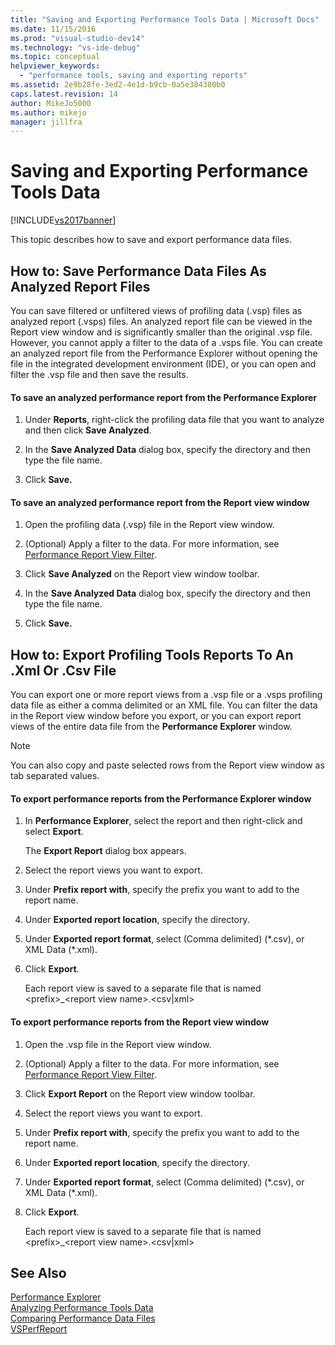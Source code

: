 ```yaml
---
title: "Saving and Exporting Performance Tools Data | Microsoft Docs"
ms.date: 11/15/2016
ms.prod: "visual-studio-dev14"
ms.technology: "vs-ide-debug"
ms.topic: conceptual
helpviewer_keywords: 
  - "performance tools, saving and exporting reports"
ms.assetid: 2e9b28fe-3ed2-4e1d-b9cb-0a5e384380b0
caps.latest.revision: 14
author: MikeJo5000
ms.author: mikejo
manager: jillfra
---
```

# Saving and Exporting Performance Tools Data
[!INCLUDE[vs2017banner](../includes/vs2017banner.md)]

This topic describes how to save and export performance data files.  
  
##  <a name="BKMK_Save_Profiler_Data_Files_As_Analyzed_Report_Files"></a> How to: Save Performance Data Files As Analyzed Report Files  
 You can save filtered or unfiltered views of profiling data (.vsp) files as analyzed report (.vsps) files. An analyzed report file can be viewed in the Report view window and is significantly smaller than the original .vsp file. However, you cannot apply a filter to the data of a .vsps file. You can create an analyzed report file from the Performance Explorer without opening the file in the integrated development environment (IDE), or you can open and filter the .vsp file and then save the results.  
  
#### To save an analyzed performance report from the Performance Explorer  
  
1. Under **Reports**, right-click the profiling data file that you want to analyze and then click **Save Analyzed**.  
  
2. In the **Save Analyzed Data** dialog box, specify the directory and then type the file name.  
  
3. Click **Save.**  
  
#### To save an analyzed performance report from the Report view window  
  
1. Open the profiling data (.vsp) file in the Report view window.  
  
2. (Optional) Apply a filter to the data. For more information, see [Performance Report View Filter](../profiling/performance-report-view-filter.md).  
  
3. Click **Save Analyzed** on the Report view window toolbar.  
  
4. In the **Save Analyzed Data** dialog box, specify the directory and then type the file name.  
  
5. Click **Save.**  
  
## How to: Export Profiling Tools Reports To An .Xml Or .Csv File  
 You can export one or more report views from a .vsp file or a .vsps profiling data file as either a comma delimited or an XML file. You can filter the data in the Report view window before you export, or you can export report views of the entire data file from the **Performance Explorer** window.  
  
> [!NOTE]
>  You can also copy and paste selected rows from the Report view window as tab separated values.  
  
#### To export performance reports from the Performance Explorer window  
  
1. In **Performance Explorer**, select the report and then right-click and select **Export**.  
  
     The **Export Report** dialog box appears.  
  
2. Select the report views you want to export.  
  
3. Under **Prefix report with**, specify the prefix you want to add to the report name.  
  
4. Under **Exported report location**, specify the directory.  
  
5. Under **Exported report format**, select (Comma delimited) (*.csv), or XML Data (\*.xml).  
  
6. Click **Export**.  
  
     Each report view is saved to a separate file that is named \<prefix>_\<report view name>.\<csv&#124;xml>  
  
#### To export performance reports from the Report view window  
  
1. Open the .vsp file in the Report view window.  
  
2. (Optional) Apply a filter to the data. For more information, see [Performance Report View Filter](../profiling/performance-report-view-filter.md).  
  
3. Click **Export Report** on the Report view window toolbar.  
  
4. Select the report views you want to export.  
  
5. Under **Prefix report with**, specify the prefix you want to add to the report name.  
  
6. Under **Exported report location**, specify the directory.  
  
7. Under **Exported report format**, select (Comma delimited) (*.csv), or XML Data (\*.xml).  
  
8. Click **Export**.  
  
     Each report view is saved to a separate file that is named \<prefix>_\<report view name>.\<csv&#124;xml>  
  
## See Also  
 [Performance Explorer](../profiling/performance-explorer.md)   
 [Analyzing Performance Tools Data](../profiling/analyzing-performance-tools-data.md)   
 [Comparing Performance Data Files](../profiling/comparing-performance-data-files.md)   
 [VSPerfReport](../profiling/vsperfreport.md)
